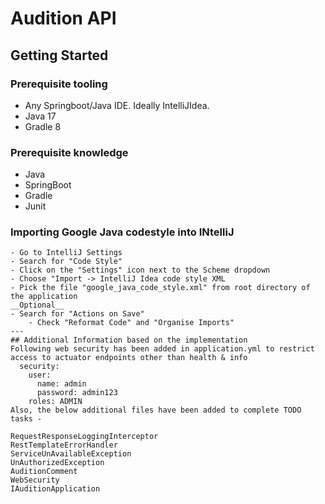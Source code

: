 # Audition API

 
## Getting Started

### Prerequisite tooling

- Any Springboot/Java IDE. Ideally IntelliJIdea.
- Java 17
- Gradle 8
  
### Prerequisite knowledge

- Java
- SpringBoot
- Gradle
- Junit

### Importing Google Java codestyle into INtelliJ

```
- Go to IntelliJ Settings
- Search for "Code Style"
- Click on the "Settings" icon next to the Scheme dropdown
- Choose "Import -> IntelliJ Idea code style XML
- Pick the file "google_java_code_style.xml" from root directory of the application
__Optional__
- Search for "Actions on Save"
    - Check "Reformat Code" and "Organise Imports"
---
## Additional Information based on the implementation
Following web security has been added in application.yml to restrict access to actuator endpoints other than health & info
  security:
    user:
      name: admin
      password: admin123
    roles: ADMIN
Also, the below additional files have been added to complete TODO tasks -

RequestResponseLoggingInterceptor
RestTemplateErrorHandler
ServiceUnAvailableException
UnAuthorizedException
AuditionComment
WebSecurity
IAuditionApplication

